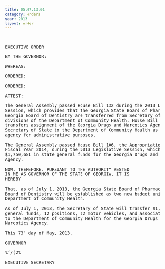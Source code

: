 ```yaml
---
title: 05.07.13.01
category: orders
year: 2013
layout: order
---
```


<pre> 

EXECUTIVE ORDER

BY THE GOVERNOR:

WHEREAS:

ORDERED:

ORDERED:

ATTEST:

The General Assembly passed House Bill 132 during the 2013 Legislative
Session, which provides that the Georgia State Board of Pharmacy and
Georgia Board of Dentistry are transferred from Secretary of State to being
divisions of the Department of Community Health. House Bill 132 also
transfers assignment of the Georgia Drugs and Narcotics Agency from the
Secretary of State to the Department of Community Health as an attached
agency for administrative purposes.

The General Assembly passed House Bill 106, the Appropriations Act for
Fiscal Year 2014, during the 2013 Legislative Session, which appropriated
$1,750,681 in state general funds for the Georgia Drugs and Narcotics
Agency.

NOW, THEREFORE, PURSUANT TO THE AUTHORITY VESTED
IN ME AS GOVERNOR OF THE STATE OF GEORGIA, IT IS
HEREBY

That, as of July 1, 2013, the Georgia State Board of Pharmacy and Georgia
Board of Dentistry will be established as two new budget units within the
Department of Community Health.

As of July 1, 2013, the Secretary of State will transfer $1,750,681 in state
general funds, 12 positions, 12 motor vehicles, and associated equipment
to the Department of Community Health for the Georgia Drugs and
Narcotics Agency.

This 73‘ day of May, 2013.

GOVERNOR

%‘/(2%

EXECUTIVE SECRETARY

</pre>
